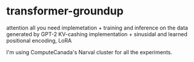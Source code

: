 # transformer-groundup

attention all you need implemetation + training and inference on the data generated by GPT-2
KV-cashing implementation + sinusidal and learned positional encoding, LoRA 

I'm using ComputeCanada's Narval cluster for all the experiments. 

